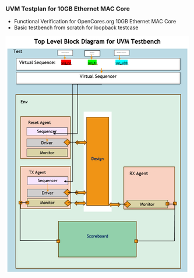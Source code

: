 ### UVM Testplan for 10GB Ethernet MAC Core

- Functional Verification for OpenCores.org 10GB Ethernet MAC Core
- Basic testbench from scratch for loopback testcase

<div style="text-align: center;">
  <img src="images/testplan.png" alt="Testplan" />
</div>